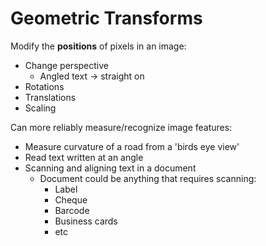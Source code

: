 # Geometric Transforms

Modify the **positions** of pixels in an image:

* Change perspective
  * Angled text -> straight on
* Rotations
* Translations
* Scaling

Can more reliably measure/recognize image features:

* Measure curvature of a road from a 'birds eye view'
* Read text written at an angle
* Scanning and aligning text in a document
  * Document could be anything that requires scanning:
    * Label
    * Cheque
    * Barcode
    * Business cards
    * etc
